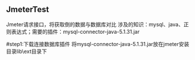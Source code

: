 ## JmeterTest
Jmeter请求接口，将获取倒的数据与数据库对比
涉及的知识：mysql、java、正则表达式；需要的插件：mysql-connector-java-5.1.31.jar

#step1:下载连接数据库插件
将mysql-connector-java-5.1.31.jar放在jmeter安装目录lib\ext目录下
